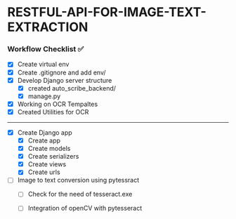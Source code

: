 # RESTFUL-API-FOR-IMAGE-TEXT-EXTRACTION

### Workflow Checklist ✅
- [X] Create virtual env
- [x] Create .gitignore and add env/ 
- [x] Develop Django server structure
  - [x] created auto_scribe_backend/
  - [x] manage.py
- [x] Working on OCR Tempaltes
- [x] Created Utilities for OCR
---
- [x] Create Django app
  - [x] Create app
  - [x] Create models
  - [x] Create serializers
  - [x] Create views
  - [x] Create urls

- [ ] Image to text conversion using pytessract
  - [ ] Check for the need of tesseract.exe
  - [ ] Integration of openCV with pytesseract
  